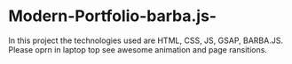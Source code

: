 # Modern-Portfolio-barba.js-

In this project the technologies used are HTML, CSS, JS, GSAP, BARBA.JS.
Please oprn in laptop top see awesome animation and page ransitions.
